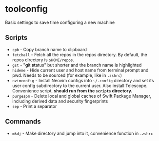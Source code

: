 # toolconfig
Basic settings to save time configuring a new machine

## Scripts
- `cpb` - Copy branch name to clipboard
- `fetchall` - Fetch all the repos in the repos directory. By default, the repos directory is `$HOME/repos`.
- `gst` - "**g**it **st**atus" but shorter and the branch name is highlighted
- `hideme` - Hide current user and host name from terminal prompt and pwd. Needs to be sourced (for example, like in `.zshrc`)
- `nvimconfig` - Install Neovim configs into `~/.config` directory and set its user config subdirectory to the current user. Also install Telescope. Convenience script, __should run from the `scripts` directory.__
- `purgespm` - Delete local and global caches of Swift Package Manager, including derived data and security fingerprints
- `sep` - Print a separator

## Commands
- `mkdj` - Make directory and jump into it, convenience function in `.zshrc`
